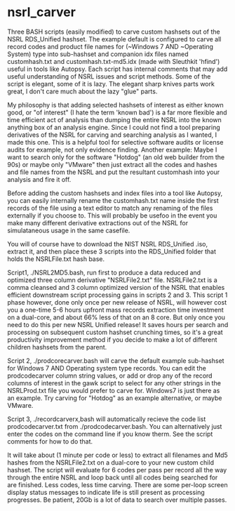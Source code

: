 # nsrl_carver
Three BASH scripts (easily modified) to carve custom hashsets out of the NSRL RDS_Unified hashset. The example default is configured to carve all record codes and product file names for (~Windows 7 AND ~Operating System) type into sub-hashset and companion idx files named customhash.txt and customhash.txt-md5.idx (made with Sleuthkit 'hfind') useful in tools like Autopsy. Each script has internal comments that may add useful understanding of NSRL issues and script methods. Some of the script is elegant, some of it is lazy. The elegant sharp knives parts work great, I don't care much about the lazy "glue" parts.

My philosophy is that adding selected hashsets of interest as either known good, or "of interest" (I hate the term 'known bad') is a far more flexible and time efficient act of analysis than dumping the entire NSRL into the known anything box of an analysis engine. Since I could not find a tool preparing derivatives of the NSRL for carving and searching analysis as I wanted, I made this one. This is a helpful tool for selective software audits or license audits for example, not only evidence finding. Another example: Maybe I want to search only for the software "Hotdog" (an old web builder from the 90s) or maybe only "VMware" then just extract all the codes and hashes and file names from the NSRL and put the resultant customhash into your analysis and fire it off.

Before adding the custom hashsets and index files into a tool like Autopsy, you can easily internally rename the customhash.txt name inside the first records of the file using a text editor to match any renaming of the files externally if you choose to. This will probably be usefoo in the event you make many different derivative extractions out of the NSRL for simulataneous usage in the same casefile.

You will of course have to download the NIST NSRL RDS_Unified .iso, extract it, and then place these 3 scripts into the RDS_Unified folder that holds the NSRLFile.txt hash base.

Script1, ./NSRL2MD5.bash, run first to produce a data reduced and optimized three column derivative "NSRLFile2.txt" file. NSRLFile2.txt is a comma cleansed and 3 column optimized version of the NSRL that enables efficient downstream script processing gains in scripts 2 and 3. This script 1 phase however, done only once per new release of NSRL, will however cost you a one-time 5-6 hours upfront mass records extraction time investment on a dual-core, and about 66% less of that on an 8 core. But only once you need to do this per new NSRL Unified release! It saves hours per search and processing on subsequent custom hashset crunching times, so it's a great productivity improvement method if you decide to make a lot of different children hashsets from the parent.

Script 2, ./prodcorecarver.bash will carve the default example sub-hashset for Windows 7 AND Operating system type records. You can edit the prodcodecarver column string values, or add or drop any of the record columns of interest in the gawk script to select for any other strings in the NSRLProd.txt file you would prefer to carve for. Windows7 is just there as an example. Try carving for "Hotdog" as an example alternative, or maybe VMware.

Script 3, ./recordcarverx,bash will automatically recieve the code list prodcodecarver.txt from ./prodcodecarver.bash. You can alternatively just enter the codes on the command line if you know therm. See the script comments for how to do that.

It will take about (1 minute per code or less) to extract all filenames and Md5 hashes from the NSRLFile2.txt on a dual-core to your new custom child hashset. The script will evaluate for 6 codes per pass per record all the way through the entire NSRL and loop back until all codes being searched for are finished. Less codes, less time carving. There are some per-loop screen display status messages to indicate life is still present as processing progresses. Be patient, 20Gb is a lot of data to search over multiple passes.
